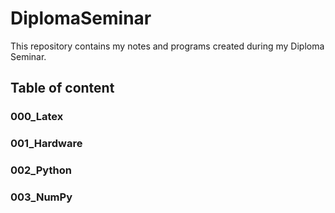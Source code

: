 # DiplomaSeminar
This repository contains my notes and programs created during my Diploma Seminar.
## Table of content
### 000_Latex
### 001_Hardware
### 002_Python
### 003_NumPy
